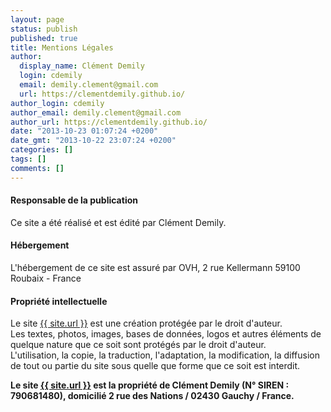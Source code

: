 ```yaml
---
layout: page
status: publish
published: true
title: Mentions Légales
author:
  display_name: Clément Demily
  login: cdemily
  email: demily.clement@gmail.com
  url: https://clementdemily.github.io/
author_login: cdemily
author_email: demily.clement@gmail.com
author_url: https://clementdemily.github.io/
date: "2013-10-23 01:07:24 +0200"
date_gmt: "2013-10-22 23:07:24 +0200"
categories: []
tags: []
comments: []
---
```


<article id="post-99">
  <h4>Responsable de la publication</h4>

  <p>
    Ce site a été réalisé et est édité par Clément Demily.
  </p>

  <h4>Hébergement</h4>

  <p>
    L'hébergement de ce site est assuré par OVH, 2 rue Kellermann 59100 Roubaix - France
  </p>

  <h4>Propriété intellectuelle</h4>
  
  <p>
    Le site <a title="{{ site.url }}" href="{{ site.url }}">{{ site.url }}</a> est une création protégée par le droit d'auteur.<br />
    Les textes, photos, images, bases de données, logos et autres éléments de quelque nature que ce soit sont protégés par le droit d'auteur.<br />
    L'utilisation, la copie, la traduction, l'adaptation, la modification, la diffusion de tout ou partie du site sous quelle que forme que ce soit est interdit.
  </p>

  <p>
    <strong>
      Le site
      <a href="{{ site.url }}" title="{{ site.url }}">{{ site.url }}</a>
      est la propriété de Clément Demily (N&deg; SIREN : 790681480), domicilié 2 rue des Nations / 02430 Gauchy / France.
    </strong>
  </p>
</article>

